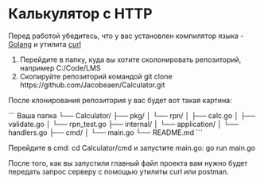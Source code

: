<h1>Калькулятор с HTTP</h1>

<p>Перед работой убедитесь, что у вас установлен компилятор языка - <a href="https://go.dev/dl/">Golang</a> и утилита <a href="https://curl.se/download.html">curl</a></p>
<ol>
    <li>Перейдите в папку, куда вы хотите сколонировать репозиторий, например C:/Code/LMS</li>
    <li>Скопируйте репозиторий командой git clone https://github.com/Jacobeaen/Calculator.git</li>
</ol>
<p>После клонирования репозитория у вас будет вот такая картина:</p>
```
Ваша папка
   └── Calculator/
        ├── pkg/
        │   └── rpn/
        │   ├── calc.go
        │   ├── validate.go
        │   └── rpn_test.go
        ├── internal/
        │   └── application/
        │   └── handlers.go
        ├── cmd/
        │   └── main.go
        └── README.md
```
<p>Перейдите в сmd: cd Calculator/cmd и запустите main.go: go run main.go</main></p>                 
<p>После того, как вы запустили главный файл проекта вам нужно будет передать запрос серверу с помощью утилиты curl или postman.</p>